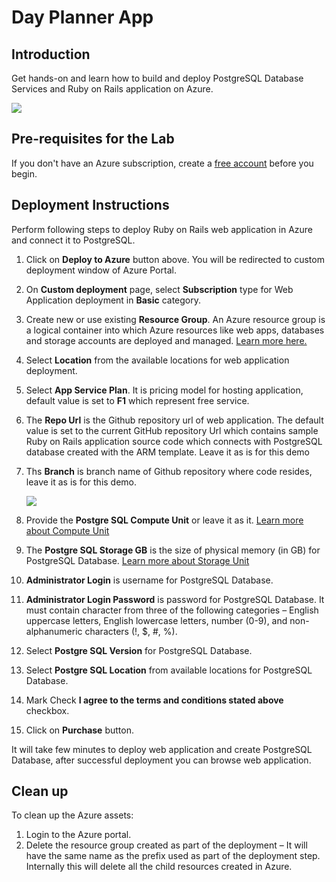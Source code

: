 # Day Planner App

## Introduction
Get hands-on and learn how to build and deploy PostgreSQL Database Services and Ruby on Rails application on Azure.

<a href="https://portal.azure.com/#create/Microsoft.Template/uri/https%3A%2F%2Fraw.githubusercontent.com%2Fkapilthakkar%2FMicrosoft-Azure-ROR%2Fmaster%2Fdeploy%2Ftemplate.json" target="_blank">
      <img src="http://azuredeploy.net/deploybutton.png"/>
 </a>

## Pre-requisites for the Lab
If you don't have an Azure subscription, create a [free account](https://azure.microsoft.com/en-us/free/?WT.mc_id=A261C142F) before you begin.

## Deployment Instructions
Perform following steps to deploy Ruby on Rails web application in Azure and connect it to PostgreSQL.

1. Click on __Deploy to Azure__ button above. You will be redirected to custom deployment window of Azure Portal.
2. On __Custom deployment__ page, select __Subscription__ type for Web Application deployment in __Basic__ category.
3. Create new or use existing __Resource Group__. An Azure resource group is a logical container into which Azure resources like web apps, databases and storage accounts are deployed and managed. [Learn more here.](https://docs.microsoft.com/en-us/azure/azure-resource-manager/resource-group-portal)
4. Select __Location__ from the available locations for web application deployment.
5. Select __App Service Plan__. It is pricing model for hosting application, default value is set to __F1__ which represent free service.
6. The __Repo Url__ is the Github repository url of web application. The default value is set to the current GitHub repository Url which contains sample Ruby on Rails application source code which connects with PostgreSQL database created with the ARM template. Leave it as is for this demo
7. Ths __Branch__ is branch name of Github repository where code resides, leave it as is for this demo.

    <img src="https://github.com/aniketpawar92/Microsoft-Azure-ROR/blob/master/app/assets/images/azure_deploy.png"/>

8. Provide the __Postgre SQL Compute Unit__ or leave it as it. [Learn more about Compute Unit](https://docs.microsoft.com/en-us/azure/postgresql/concepts-compute-unit-and-storage#what-are-compute-units)
9. The __Postgre SQL Storage GB__ is the size of physical memory (in GB) for PostgreSQL Database. [Learn more about Storage Unit](https://docs.microsoft.com/en-us/azure/postgresql/concepts-compute-unit-and-storage#what-are-storage-units)
10. __Administrator Login__ is username for PostgreSQL Database.
11. __Administrator Login Password__ is password for PostgreSQL Database. It must contain character from three of the following categories – English uppercase letters, English lowercase letters, number (0-9), and non-alphanumeric characters (!, $, #, %).
12. Select __Postgre SQL Version__ for PostgreSQL Database.
13. Select __Postgre SQL Location__ from available locations for PostgreSQL Database.
14. Mark Check __I agree to the terms and conditions stated above__ checkbox. 
15. Click on __Purchase__ button.

It will take few minutes to deploy web application and create PostgreSQL Database, after successful deployment you can browse web application.


## Clean up

To clean up the Azure assets:

1. Login to the Azure portal.
2. Delete the resource group created as part of the deployment – It will have the same name as the prefix used as part of the deployment step. Internally this will delete all the child resources created in Azure.
